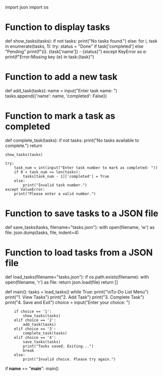 import json
import os

# Function to display tasks
def show_tasks(tasks):
    if not tasks:
        print("No tasks found.")
    else:
        for i, task in enumerate(tasks, 1):
          try:
            status = "Done" if task['completed'] else "Pending"
            print(f"{i}. {task['name']} - {status}")
          except KeyError as e:
              print(f"Error:Missing key {e} in task:{task}")
              
# Function to add a new task
def add_task(tasks):
    name = input("Enter task name: ")
    tasks.append({'name': name, 'completed': False})

# Function to mark a task as completed
def complete_task(tasks):
    if not tasks:
        print("No tasks available to complete.")
        return

    show_tasks(tasks)
    
    try:
        task_num = int(input("Enter task number to mark as completed: "))
        if 0 < task_num <= len(tasks):
            tasks[task_num - 1]['completed'] = True
        else:
            print("Invalid task number.")
    except ValueError:
        print("Please enter a valid number.")

# Function to save tasks to a JSON file
def save_tasks(tasks, filename="tasks.json"):
    with open(filename, 'w') as file:
        json.dump(tasks, file, indent=4)

# Function to load tasks from a JSON file
def load_tasks(filename="tasks.json"):
    if os.path.exists(filename):
        with open(filename, 'r') as file:
            return json.load(file)
    return []

def main():
    tasks = load_tasks()
    while True:
        print("\nTo-Do List Menu")
        print("1. View Tasks")
        print("2. Add Task")
        print("3. Complete Task")
        print("4. Save and Exit")
        choice = input("Enter your choice: ")

        if choice == '1':
            show_tasks(tasks)
        elif choice == '2':
            add_task(tasks)
        elif choice == '3':
            complete_task(tasks)
        elif choice == '4':
            save_tasks(tasks)
            print("Tasks saved. Exiting...")
            break
        else:
            print("Invalid choice. Please try again.")

if __name__ == "__main__":
    main()
